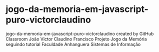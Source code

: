 # jogo-da-memoria-em-javascript-puro-victorclaudino
jogo-da-memoria-em-javascript-puro-victorclaudino created by GitHub Classroom
João Victor Claudino Francisco
Projeto Jogo da Memória seguindo tutorial 
Faculdade Anhanguera 
Sistemas de Informação
